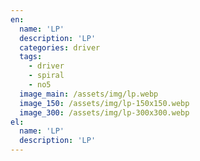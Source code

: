 ```yaml
---
en:
  name: 'LP'
  description: 'LP'
  categories: driver
  tags:
    - driver
    - spiral
    - no5
  image_main: /assets/img/lp.webp
  image_150: /assets/img/lp-150x150.webp
  image_300: /assets/img/lp-300x300.webp
el:
  name: 'LP'
  description: 'LP'
---
```

